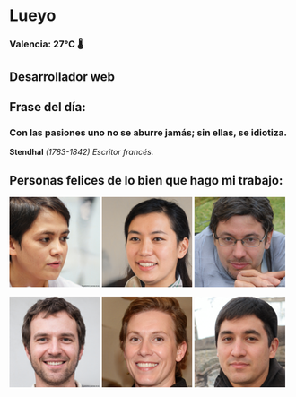 # Lueyo
### Valencia:  27°C 🌡️
## Desarrollador web
## Frase del día:
<!-- START QUOTE -->
### Con las pasiones uno no se aburre jamás; sin ellas, se idiotiza.
**Stendhal** *(1783-1842) Escritor francés.*
<!-- END QUOTE -->






## Personas felices de lo bien que hago mi trabajo:

<p float="left">
  <img src="src/image_0.png" width="32%" />
  <img src="src/image_1.png" width="32%" /> 
  <img src="src/image_2.png" width="32%" />
</p>
<p float="left">
  <img src="src/image_3.png" width="32%" />
  <img src="src/image_4.png" width="32%" /> 
  <img src="src/image_5.png" width="32%" />
</p>
